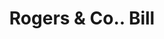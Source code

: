 ---
doi: 10.7916/D8PP0HW0
date_other: '1880'
date_other_textual: 1880-1889
form: printed ephemera
genre:
- Invoices
name:
- Rogers & Co.
object_in_context_url: https://biggert.cul.columbia.edu/items/view/ave_biggert_01796
subject_hierarchical_geographic:
- Boston, Massachusetts, United States
subject_name:
- Rogers & Co.
title: Rogers & Co.. Bill
sort_title: Rogers & Co.. Bill
call_number: ave_biggert_01796
coordinates:
- 42.35805555555556,-71.06361111111111
pid: ave_biggert_01796
identifiers: ave_biggert_01796
thumbnail: https://derivativo-2.library.columbia.edu/iiif/2/ldpd:490866/full/!256,256/0/native.jpg
permalink: /biggert/ave_biggert_01796/
layout: iiif-image-page
---